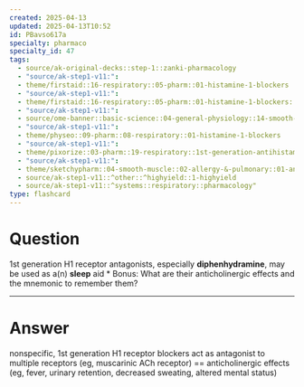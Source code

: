 ```yaml
---
created: 2025-04-13
updated: 2025-04-13T10:52
id: PBavso617a
specialty: pharmaco
specialty_id: 47
tags:
  - source/ak-original-decks::step-1::zanki-pharmacology
  - "source/ak-step1-v11:": 
  - theme/firstaid::16-respiratory::05-pharm::01-histamine-1-blockers
  - "source/ak-step1-v11:": 
  - theme/firstaid::16-respiratory::05-pharm::01-histamine-1-blockers::1st-generation-h1-blockers
  - "source/ak-step1-v11:": 
  - source/ome-banner::basic-science::04-general-physiology::14-smooth-muscle
  - "source/ak-step1-v11:": 
  - theme/physeo::09-pharm::08-respiratory::01-histamine-1-blockers
  - "source/ak-step1-v11:": 
  - theme/pixorize::03-pharm::19-respiratory::1st-generation-antihistamines
  - "source/ak-step1-v11:": 
  - theme/sketchypharm::04-smooth-muscle::02-allergy-&-pulmonary::01-antihistamines
  - source/ak-step1-v11::^other::^highyield::1-highyield
  - source/ak-step1-v11::^systems::respiratory::pharmacology"
type: flashcard
---
```


# Question
1st generation H1 receptor antagonists, especially **diphenhydramine**, may be used as a(n) **sleep** aid   * Bonus: What are their anticholinergic effects and the mnemonic to remember them?

---

# Answer
nonspecific, 1st generation H1 receptor blockers act as antagonist to multiple receptors (eg, muscarinic ACh receptor) == anticholinergic effects (eg, fever, urinary retention, decreased sweating, altered mental status)